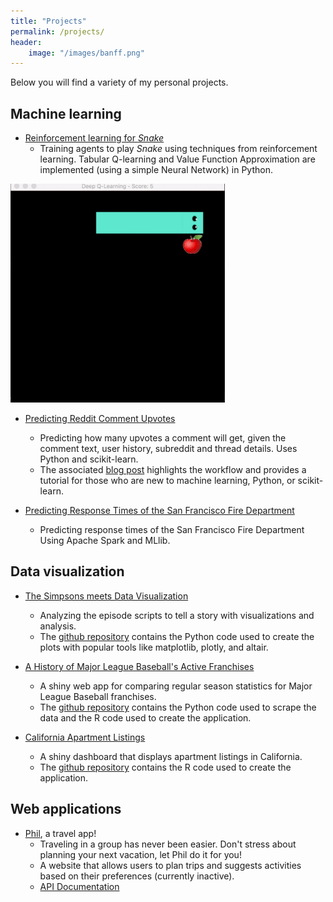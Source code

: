 ```yaml
---
title: "Projects"
permalink: /projects/
header:
    image: "/images/banff.png"
---
```


Below you will find a variety of my personal projects. 

## Machine learning

- [Reinforcement learning for *Snake*](https://github.com/areevesman/reinforcement-learning-for-snake)
     - Training agents to play *Snake* using techniques from reinforcement learning. Tabular Q-learning and Value Function Approximation are implemented (using a simple Neural Network) in Python.
 
![](/images/demo.gif)
 
- [Predicting Reddit Comment Upvotes](https://github.com/areevesman/reddit-upvote-modeling)
    - Predicting how many upvotes a comment will get, given the comment text, user history, subreddit and thread details. Uses Python and scikit-learn.
    - The associated [blog post](https://towardsdatascience.com/predicting-reddit-comment-karma-a8f570b544fc) highlights the workflow and provides a tutorial for those who are new to machine learning, Python, or scikit-learn.
    
- [Predicting Response Times of the San Francisco Fire Department](https://github.com/areevesman/SFFD-response-times)
    - Predicting response times of the San Francisco Fire Department Using Apache Spark and MLlib.
    
## Data visualization

- [The Simpsons meets Data Visualization](https://towardsdatascience.com/the-simpsons-meets-data-visualization-ef8ef0819d13)
    - Analyzing the episode scripts to tell a story with visualizations and analysis. 
    - The [github repository](https://github.com/areevesman/the-simpsons) contains the Python code used to create the plots with popular tools like matplotlib, plotly, and altair.
    
-  [A History of Major League Baseball's Active Franchises](https://areevesman.shinyapps.io/history/)
    - A shiny web app for comparing regular season statistics for Major League Baseball franchises.
    - The [github repository](https://github.com/areevesman/mlb_history_web_app) contains the Python code used to scrape the data and the R code used to create the application.
    
- [California Apartment Listings](https://areevesman.shinyapps.io/listings_in_california/)
    - A shiny dashboard that displays apartment listings in California.
    - The [github repository](https://github.com/areevesman/housing-shiny) contains the R code used to create the application.
    
## Web applications

- [Phil](https://github.com/areevesman/phil), a travel app!
    - Traveling in a group has never been easier. Don't stress about planning your next vacation, let Phil do it for you!
    - A website that allows users to plan trips and suggests activities based on their preferences (currently inactive).
    - [API Documentation](https://msds698.github.io/product-analytics-group-project-phil-minus-phil/)